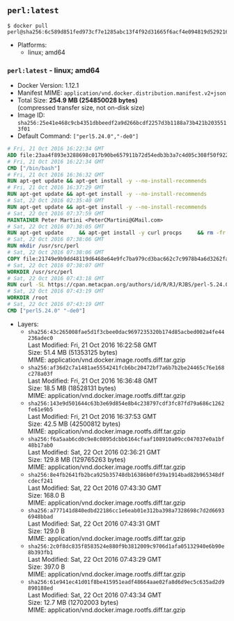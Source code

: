 ## `perl:latest`

```console
$ docker pull perl@sha256:6c589d851fed973cf7e1285abc13f4f92d31665f6acf4e094819d5292160e5c7
```

-	Platforms:
	-	linux; amd64

### `perl:latest` - linux; amd64

-	Docker Version: 1.12.1
-	Manifest MIME: `application/vnd.docker.distribution.manifest.v2+json`
-	Total Size: **254.9 MB (254850028 bytes)**  
	(compressed transfer size, not on-disk size)
-	Image ID: `sha256:25e41e468c9cb4351dbbeedf2a9d266bcdf2257d3b1188a73b421b2035513f01`
-	Default Command: `["perl5.24.0","-de0"]`

```dockerfile
# Fri, 21 Oct 2016 16:22:34 GMT
ADD file:23aa4f893e3288698c017b90be657911b72d54edb3b3a7c4d05c308f50f9228f in / 
# Fri, 21 Oct 2016 16:22:34 GMT
CMD ["/bin/bash"]
# Fri, 21 Oct 2016 16:36:32 GMT
RUN apt-get update && apt-get install -y --no-install-recommends 		ca-certificates 		curl 		wget 	&& rm -rf /var/lib/apt/lists/*
# Fri, 21 Oct 2016 16:37:29 GMT
RUN apt-get update && apt-get install -y --no-install-recommends 		bzr 		git 		mercurial 		openssh-client 		subversion 				procps 	&& rm -rf /var/lib/apt/lists/*
# Sat, 22 Oct 2016 02:35:40 GMT
RUN apt-get update && apt-get install -y --no-install-recommends 		autoconf 		automake 		bzip2 		file 		g++ 		gcc 		imagemagick 		libbz2-dev 		libc6-dev 		libcurl4-openssl-dev 		libdb-dev 		libevent-dev 		libffi-dev 		libgeoip-dev 		libglib2.0-dev 		libjpeg-dev 		libkrb5-dev 		liblzma-dev 		libmagickcore-dev 		libmagickwand-dev 		libmysqlclient-dev 		libncurses-dev 		libpng-dev 		libpq-dev 		libreadline-dev 		libsqlite3-dev 		libssl-dev 		libtool 		libwebp-dev 		libxml2-dev 		libxslt-dev 		libyaml-dev 		make 		patch 		xz-utils 		zlib1g-dev 	&& rm -rf /var/lib/apt/lists/*
# Sat, 22 Oct 2016 07:37:59 GMT
MAINTAINER Peter Martini <PeterCMartini@GMail.com>
# Sat, 22 Oct 2016 07:38:05 GMT
RUN apt-get update     && apt-get install -y curl procps     && rm -fr /var/lib/apt/lists/*
# Sat, 22 Oct 2016 07:38:06 GMT
RUN mkdir /usr/src/perl
# Sat, 22 Oct 2016 07:38:06 GMT
COPY file:21749e9b9dd48119d6468e64e9fc7ba979cd3bac662c7c9978b4a6d3262fa809 in /usr/src/perl/ 
# Sat, 22 Oct 2016 07:38:07 GMT
WORKDIR /usr/src/perl
# Sat, 22 Oct 2016 07:43:18 GMT
RUN curl -SL https://cpan.metacpan.org/authors/id/R/RJ/RJBS/perl-5.24.0.tar.bz2 -o perl-5.24.0.tar.bz2     && echo '298fa605138c1a00dab95643130ae0edab369b4d *perl-5.24.0.tar.bz2' | sha1sum -c -     && tar --strip-components=1 -xjf perl-5.24.0.tar.bz2 -C /usr/src/perl     && rm perl-5.24.0.tar.bz2     && cat *.patch | patch -p1     && ./Configure -Duse64bitall -Duseshrplib  -des     && make -j$(nproc)     && TEST_JOBS=$(nproc) make test_harness     && make install     && cd /usr/src     && curl -LO https://raw.githubusercontent.com/miyagawa/cpanminus/master/cpanm     && chmod +x cpanm     && ./cpanm App::cpanminus     && rm -fr ./cpanm /root/.cpanm /usr/src/perl /tmp/*
# Sat, 22 Oct 2016 07:43:19 GMT
WORKDIR /root
# Sat, 22 Oct 2016 07:43:19 GMT
CMD ["perl5.24.0" "-de0"]
```

-	Layers:
	-	`sha256:43c265008fae5d1f3cbee0dac9697235320b174d85acbed002a4fe44236adec0`  
		Last Modified: Fri, 21 Oct 2016 16:22:58 GMT  
		Size: 51.4 MB (51353125 bytes)  
		MIME: application/vnd.docker.image.rootfs.diff.tar.gzip
	-	`sha256:af36d2c7a1481ae5554241fcb6bc20472bf7a6b7b2be24465c76e168c278a03f`  
		Last Modified: Fri, 21 Oct 2016 16:36:48 GMT  
		Size: 18.5 MB (18528131 bytes)  
		MIME: application/vnd.docker.image.rootfs.diff.tar.gzip
	-	`sha256:143e9d501644c63b3e69d854e8b4c238797cdf3fc87fd79a686c1262fe61e9b5`  
		Last Modified: Fri, 21 Oct 2016 16:37:53 GMT  
		Size: 42.5 MB (42500812 bytes)  
		MIME: application/vnd.docker.image.rootfs.diff.tar.gzip
	-	`sha256:f6a5aab6cd0c9e8c0895dcbb6164cfaaf108910a09cc047037e0a1bf48b17ab0`  
		Last Modified: Sat, 22 Oct 2016 02:36:21 GMT  
		Size: 129.8 MB (129765263 bytes)  
		MIME: application/vnd.docker.image.rootfs.diff.tar.gzip
	-	`sha256:8e4fb2641fb2bca925b35748db16386b0fd39a1914bad82b965348dfcdecf241`  
		Last Modified: Sat, 22 Oct 2016 07:43:30 GMT  
		Size: 168.0 B  
		MIME: application/vnd.docker.image.rootfs.diff.tar.gzip
	-	`sha256:a777141d840edbd22186cc1e6eab01e312ba398a7328698c7d2d66936948bbad`  
		Last Modified: Sat, 22 Oct 2016 07:43:31 GMT  
		Size: 129.0 B  
		MIME: application/vnd.docker.image.rootfs.diff.tar.gzip
	-	`sha256:2c0f8dc835f8583524e880f9b3812009c9706d1afa05132940e6b90e8b393fb1`  
		Last Modified: Sat, 22 Oct 2016 07:43:29 GMT  
		Size: 397.0 B  
		MIME: application/vnd.docker.image.rootfs.diff.tar.gzip
	-	`sha256:61e941ec41d01f8be415951eadf48664aae02fa8d6d9ec5c635ad2d9890188ed`  
		Last Modified: Sat, 22 Oct 2016 07:43:34 GMT  
		Size: 12.7 MB (12702003 bytes)  
		MIME: application/vnd.docker.image.rootfs.diff.tar.gzip
